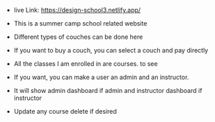 * live Link: https://design-school3.netlify.app/

* This is a summer camp school related website
* Different types of couches can be done here
* If you want to buy a couch, you can select a couch and pay directly
* All the classes I am enrolled in are courses. to see
* If you want, you can make a user an admin and an instructor.
* It will show admin dashboard if admin and instructor dashboard if instructor
* Update any course delete if desired